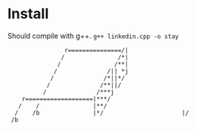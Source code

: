 # Install
Should compile with g++.
`g++ linkedin.cpp -o stay`
```
                r===============/|
               /               /*|
              /               /**|
             /              /|| *j
            /              /*||*/
           /              /**||/
          /              /***j
    r===================|***/
   /    /               |**/
  /    /b               |*/                      |/
 /b
```
